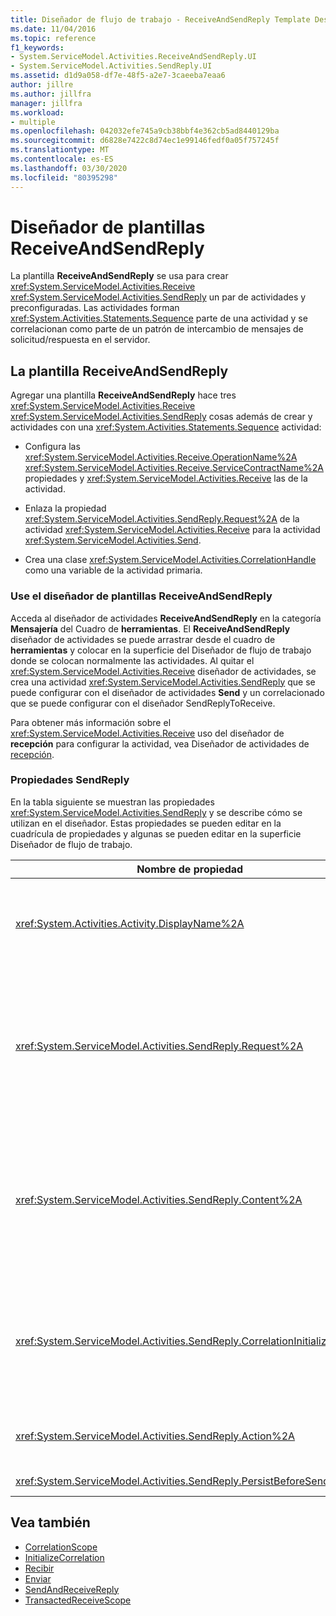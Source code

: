 ```yaml
---
title: Diseñador de flujo de trabajo - ReceiveAndSendReply Template Designer
ms.date: 11/04/2016
ms.topic: reference
f1_keywords:
- System.ServiceModel.Activities.ReceiveAndSendReply.UI
- System.ServiceModel.Activities.SendReply.UI
ms.assetid: d1d9a058-df7e-48f5-a2e7-3caeeba7eaa6
author: jillre
ms.author: jillfra
manager: jillfra
ms.workload:
- multiple
ms.openlocfilehash: 042032efe745a9cb38bbf4e362cb5ad8440129ba
ms.sourcegitcommit: d6828e7422c8d74ec1e99146fedf0a05f757245f
ms.translationtype: MT
ms.contentlocale: es-ES
ms.lasthandoff: 03/30/2020
ms.locfileid: "80395298"
---
```

# <a name="receiveandsendreply-template-designer"></a>Diseñador de plantillas ReceiveAndSendReply

La plantilla **ReceiveAndSendReply** se usa para crear <xref:System.ServiceModel.Activities.Receive> <xref:System.ServiceModel.Activities.SendReply> un par de actividades y preconfiguradas. Las actividades forman <xref:System.Activities.Statements.Sequence> parte de una actividad y se correlacionan como parte de un patrón de intercambio de mensajes de solicitud/respuesta en el servidor.

## <a name="the-receiveandsendreply-template"></a>La plantilla ReceiveAndSendReply

Agregar una plantilla **ReceiveAndSendReply** hace tres <xref:System.ServiceModel.Activities.Receive> <xref:System.ServiceModel.Activities.SendReply> cosas además de crear y actividades con una <xref:System.Activities.Statements.Sequence> actividad:

- Configura las <xref:System.ServiceModel.Activities.Receive.OperationName%2A> <xref:System.ServiceModel.Activities.Receive.ServiceContractName%2A> propiedades y <xref:System.ServiceModel.Activities.Receive> las de la actividad.

- Enlaza la propiedad <xref:System.ServiceModel.Activities.SendReply.Request%2A> de la actividad <xref:System.ServiceModel.Activities.Receive> para la actividad <xref:System.ServiceModel.Activities.Send>.

- Crea una clase <xref:System.ServiceModel.Activities.CorrelationHandle> como una variable de la actividad primaria.

### <a name="use-the-receiveandsendreply-template-designer"></a>Use el diseñador de plantillas ReceiveAndSendReply

Acceda al diseñador de actividades **ReceiveAndSendReply** en la categoría **Mensajería** del Cuadro de **herramientas**. El **ReceiveAndSendReply** diseñador de actividades se puede arrastrar desde el cuadro de **herramientas** y colocar en la superficie del Diseñador de flujo de trabajo donde se colocan normalmente las actividades. Al quitar el <xref:System.ServiceModel.Activities.Receive> diseñador de actividades, se crea una actividad <xref:System.ServiceModel.Activities.SendReply> que se puede configurar con el diseñador de actividades **Send** y un correlacionado que se puede configurar con el diseñador SendReplyToReceive.

Para obtener más información sobre el <xref:System.ServiceModel.Activities.Receive> uso del diseñador de **recepción** para configurar la actividad, vea Diseñador de actividades de [recepción](../workflow-designer/receive-activity-designer.md).

### <a name="properties-of-sendreply"></a>Propiedades SendReply

En la tabla siguiente se muestran las propiedades <xref:System.ServiceModel.Activities.SendReply> y se describe cómo se utilizan en el diseñador. Estas propiedades se pueden editar en la cuadrícula de propiedades y algunas se pueden editar en la superficie Diseñador de flujo de trabajo.

| Nombre de propiedad | Obligatorio | Uso |
|-|----------|-|
| <xref:System.Activities.Activity.DisplayName%2A> | False | El nombre descriptivo opcional de la actividad de la clase <xref:System.ServiceModel.Activities.SendReply>. El valor predeterminado es SendReplyToReceive.<br /><br /> Aunque el uso de un valor <xref:System.Activities.Activity.DisplayName%2A> no predeterminado para el descriptivo no es estrictamente necesario, es mejor usar dicho valor. |
| <xref:System.ServiceModel.Activities.SendReply.Request%2A> | True | Referencia a la actividad <xref:System.ServiceModel.Activities.Receive> emparejada con esta actividad <xref:System.ServiceModel.Activities.SendReply>. Esta propiedad no debe ser **null**. <xref:System.ServiceModel.Activities.Receive>y <xref:System.ServiceModel.Activities.SendReply> las actividades se utilizan juntas en el servidor para modelar un patrón de mensajería de solicitud/respuesta. Esta propiedad especifica qué actividad <xref:System.ServiceModel.Activities.Send> se usará para formar la pareja. En el diseñador, no puede editar esta propiedad porque <xref:System.ServiceModel.Activities.Send> se enlaza automáticamente <xref:System.ServiceModel.Activities.SendReply> a la actividad desde la que creó la actividad. |
| <xref:System.ServiceModel.Activities.SendReply.Content%2A> | False | Especifica el mensaje o contenido del parámetro que se va a recibir. Puede ser una actividad <xref:System.ServiceModel.Activities.ReceiveMessageContent> o una actividad <xref:System.ServiceModel.Activities.ReceiveParametersContent>. Edite esta propiedad haciendo clic en el botón de puntos suspensivos situado junto al campo **Contenido** de la cuadrícula de propiedades o haciendo clic en el botón **Definir** situado junto a la etiqueta **Contenido** en la superficie del diseñador de actividades **de recepción.** Ambos muestran el cuadro de diálogo **Definición de contenido.** Para obtener más información acerca de cómo usar este cuadro, vea el cuadro de [diálogo Definición](../workflow-designer/content-definition-dialog-box.md) de contenido tema. |
| <xref:System.ServiceModel.Activities.SendReply.CorrelationInitializers%2A> | False | Especifica la colección de objetos <xref:System.ServiceModel.Activities.CorrelationInitializer> que inicializan varios objetos <xref:System.ServiceModel.Activities.CorrelationHandle> que configuran esta actividad <xref:System.ServiceModel.Activities.Receive> en el flujo de trabajo. Haga clic en el <xref:System.ServiceModel.Activities.SendReply.CorrelationInitializers%2A> botón de puntos suspensivos situado junto a la propiedad en la cuadrícula de propiedades para abrir el cuadro de diálogo Agregar inicializadores de **correlación.** Para obtener más información sobre el uso de este cuadro, vea el [tema Agregar correlationInitializers](../workflow-designer/add-correlationinitializers-dialog-box.md) cuadro de diálogo. |
| <xref:System.ServiceModel.Activities.SendReply.Action%2A> | False | Especifica el encabezado de acción del mensaje. Si no se establece explícitamente, su valor predeterminado es:<br /><br /> `https://tempuri.org/{service contract namespace}/{service contract name}/{operation name}` |
| <xref:System.ServiceModel.Activities.SendReply.PersistBeforeSend%2A> | False | Especifica si la instancia de flujo de trabajo se debe conservar antes de que se envíe el mensaje de respuesta. El valor predeterminado es **false**. |

## <a name="see-also"></a>Vea también

- [CorrelationScope](../workflow-designer/correlationscope-activity-designer.md)
- [InitializeCorrelation](../workflow-designer/initializecorrelation-activity-designer.md)
- [Recibir](../workflow-designer/receive-activity-designer.md)
- [Enviar](../workflow-designer/send-activity-designer.md)
- [SendAndReceiveReply](../workflow-designer/sendandreceivereply-template-designer.md)
- [TransactedReceiveScope](../workflow-designer/transactedreceivescope-activity-designer.md)
